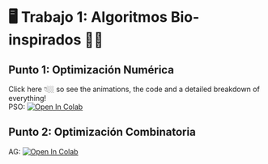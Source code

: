 # 🖥️  **Trabajo 1: Algoritmos Bio-inspirados** 🐍🧬
## Punto 1: Optimización Numérica
Click here 👇🏼 so see the animations, the code and a detailed breakdown of everything!  
PSO: <a href="https://colab.research.google.com/github/metaute73/Trabajo-01-RNA-corregido/blob/main/Punto_1_Optimizaci%C3%B3n_Num%C3%A9rica/Particle_Swarm_Optimization_(PSO).ipynb" target="_parent"><img src="https://colab.research.google.com/assets/colab-badge.svg" alt="Open In Colab"/></a>
## Punto 2: Optimización Combinatoria
AG: <a href="https://colab.research.google.com/github/metaute73/Trabajo-01-RNA-corregido/blob/main/Punto_2_Optimizaci%C3%B3n_Combinatoria/Algoritmo_Gen%C3%A9tico.ipynb" target="_parent"><img src="https://colab.research.google.com/assets/colab-badge.svg" alt="Open In Colab"/></a>
